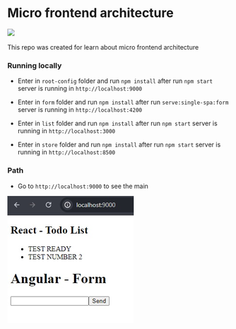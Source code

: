 # Micro frontend architecture

<img src="/src/assets/readme.jpg">

This repo was created for learn about micro frontend architecture

### Running locally

- Enter in `root-config` folder and run `npm install` after run `npm start` server is running in `http://localhost:9000`

- Enter in `form` folder and run `npm install` after run `serve:single-spa:form` server is running in `http://localhost:4200`

- Enter in `list` folder and run `npm install` after run `npm start` server is running in `http://localhost:3000`

- Enter in `store` folder and run `npm install` after run `npm start` server is running in `http://localhost:8500`

### Path

- Go to `http://localhost:9000` to see the main

<img src="/src/assets/react-angular.jpg">
